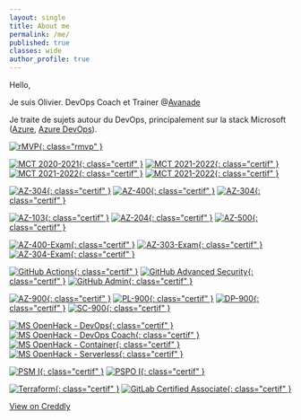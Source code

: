 ```yaml
---
layout: single
title: About me
permalink: /me/
published: true
classes: wide
author_profile: true
---
```

Hello,

Je suis Olivier. DevOps Coach et Trainer @[Avanade](https://www.linkedin.com/showcase/avanade-france/)

Je traite de sujets autour du DevOps, principalement sur la stack Microsoft ([Azure](https://azure.microsoft.com), [Azure DevOps](https://dev.azure.com/)).

[![rMVP](/assets/certifs/rmvp.png){: class="rmvp" }](https://mvp.microsoft.com/en-us/PublicProfile/36860)

[![MCT 2020-2021](/assets/certifs/mct-2020-2021.png){: class="certif" }](https://www.credly.com/badges/e624323c-d2d2-4224-bf1c-5240cb8b1254)
[![MCT 2021-2022](/assets/certifs/mct-2021-2022.png){: class="certif" }](https://www.credly.com/badges/713ae6c9-0192-48ff-93f5-33421d0375dd)
[![MCT 2021-2022](/assets/certifs/mct-2022-2023.png){: class="certif" }](https://www.credly.com/badges/bb9dbd97-58a5-486d-a00c-a6563438f521)
[![MCT 2021-2022](/assets/certifs/mct-2023-2024.png){: class="certif" }](https://www.credly.com/badges/b9c8d113-8ea1-40ca-84ad-dcafba02f46a)

[![AZ-304](/assets/certifs/az-304.png){: class="certif" }](https://www.credly.com/badges/06505a14-8697-4c42-8048-da17dbb6ab45)
[![AZ-400](/assets/certifs/az-400.png){: class="certif" }](https://www.credly.com/badges/b19fd1df-887e-4204-a828-66bc5ff87585)
[![AZ-304](/assets/certifs/az-304.png){: class="certif" }](https://www.credly.com/badges/06505a14-8697-4c42-8048-da17dbb6ab45)

[![AZ-103](/assets/certifs/az-103.png){: class="certif" }](https://www.credly.com/badges/30ad0a08-e480-4663-80af-a725e9222b64)
[![AZ-204](/assets/certifs/az-204.png){: class="certif" }](https://www.credly.com/badges/01deb6b5-400e-472d-8993-eca4587042bf)
[![AZ-500](/assets/certifs/az-500.png){: class="certif" }](https://www.credly.com/badges/e25aebce-1ef1-4fc9-95ca-dcbd364041d9)

[![AZ-400-Exam](/assets/certifs/az-400-exam.png){: class="certif" }](https://www.credly.com/badges/b02c809f-5c39-49cb-9a25-add2fbffdc8a)
[![AZ-303-Exam](/assets/certifs/az-303-exam.png){: class="certif" }](https://www.credly.com/badges/c683c6ea-a84a-4612-931c-19f102de58f4)
[![AZ-304-Exam](/assets/certifs/az-304-exam.png){: class="certif" }](https://www.credly.com/badges/9d5f4270-fb68-44f4-b0e2-1256165d0998)

[![GitHub Actions](/assets/certifs/gh-actions.png){: class="certif" }](https://www.credly.com/badges/558be786-74f7-4215-9de7-b04a9c0176da)
[![GitHub Advanced Security](/assets/certifs/gh-as.png){: class="certif" }](https://www.credly.com/badges/42386046-07b7-48b2-b6a3-5b969a305599)
[![GitHub Admin](/assets/certifs/gh-admin.png){: class="certif" }](https://www.credly.com/badges/0e23b844-f2ae-4081-b1af-480169e91614)

[![AZ-900](/assets/certifs/az-900.png){: class="certif" }](https://www.credly.com/badges/c4690d22-f982-47b8-8d54-af9dc0da70a7)
[![PL-900](/assets/certifs/pl-900.png){: class="certif" }](https://www.credly.com/badges/82bd3405-1925-4522-8a39-5da6928aecbe)
[![DP-900](/assets/certifs/dp-900.png){: class="certif" }](https://www.credly.com/badges/1ec69d2c-fa52-4f14-b083-8208d350ab52)
[![SC-900](/assets/certifs/sc-900.png){: class="certif" }](https://www.credly.com/badges/b52795fd-ce3d-4ae6-978d-64a942711412)

[![MS OpenHack - DevOps](/assets/certifs/oh-devops.png){: class="certif" }](https://www.credly.com/badges/c550be12-8235-4a68-83d9-ebab816d3e46)
[![MS OpenHack - DevOps Coach](/assets/certifs/oh-devops-coach.png){: class="certif" }](https://www.credly.com/badges/434954ac-9577-4c2d-8d8e-b14e44e733e7)
[![MS OpenHack - Container](/assets/certifs/oh-container.png){: class="certif" }](https://www.credly.com/badges/0c1fb35a-7411-4c73-9908-6bd4fae6deec)
[![MS OpenHack - Serverless](/assets/certifs/oh-serverless.png){: class="certif" }](https://www.credly.com/badges/5d86faef-340c-4777-84cd-5cd3c6d98666)

[![PSM I](/assets/certifs/psmi.png){: class="certif" }](https://www.credly.com/badges/1bc2c009-ca99-49f5-8956-77a46fc82ca8)
[![PSPO I](/assets/certifs/pspo.png){: class="certif" }](https://www.credly.com/badges/c972c5b4-e2d8-441a-9c79-09ca17455036)

[![Terraform](/assets/certifs/terraform-new.png){: class="certif" }](https://www.credly.com/badges/0e602192-28a6-4fa6-acd9-d5733a39ac14)
[![GitLab Certified Associate](/assets/certifs/gitlab-certified-associate.png){: class="certif" }](https://www.credly.com/badges/8e0f2359-cef1-4f5f-9e1f-48f7af6df3a4/public_url)

[View on Creddly](https://www.credly.com/users/o.delmotte)
